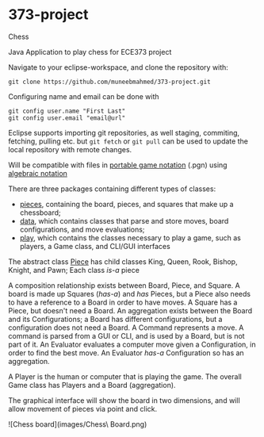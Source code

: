 # 373-project
Chess

Java Application to play chess for ECE373 project

Navigate to your eclipse-workspace, and clone the repository with:
```
git clone https://github.com/muneebmahmed/373-project.git
```
Configuring name and email can be done with
```
git config user.name "First Last"
git config user.email "email@url"
```
Eclipse supports importing git repositories, as well staging, commiting, fetching, pulling etc. but
`git fetch` or `git pull` can be used to update the local repository with remote changes.

Will be compatible with files in [portable game notation](https://en.wikipedia.org/wiki/Portable_Game_Notation) (.pgn) using [algebraic notation](https://en.wikipedia.org/wiki/Algebraic_notation_(chess))

There are three packages containing different types of classes:
* [pieces](src/boardgame/pieces), containing the board, pieces, and squares that make up a chessboard;
* [data](src/boardgame/data), which contains classes that parse and store moves, board configurations, and move evaluations;
* [play](src/boardgame/play), which contains the classes necessary to play a game, such as players, a Game class, and CLI/GUI interfaces

The abstract class [Piece](src/boardgame/pieces/Piece.java) has child classes King, Queen, Rook, Bishop, Knight, and Pawn; Each class *is-a* piece

A composition relationship exists between Board, Piece, and Square. A board is made up Squares (*has-a*) and *has* Pieces, but a Piece also needs to have a reference to a Board in order to have moves. A Square has a Piece, but doesn't need a Board.
An aggregation exists between the Board and its Configurations; a Board has different configurations, but a configuration does not need a Board.
A Command represents a move. A command is parsed from a GUI or CLI, and is used by a Board, but is not part of it.
An Evaluator evaluates a computer move given a Configuration, in order to find the best move. An Evaluator *has-a* Configuration so has an aggregation.

A Player is the human or computer that is playing the game. The overall Game class has Players and a Board (aggregation).

The graphical interface will show the board in two dimensions, and will allow movement of pieces via point and click.

![Chess board](images/Chess\ Board.png)
